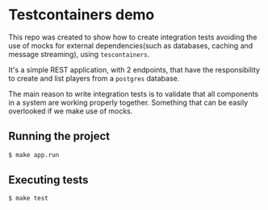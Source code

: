 # Testcontainers demo

This repo was created to show how to create integration tests avoiding the use of mocks for external dependencies(such as databases, caching and message streaming), using `tescontainers`.   

It's a simple REST application, with 2 endpoints, that have the responsibility to create and list players from a `postgres` database.

The main reason to write integration tests is to validate that all components in a system are working properly together. Something that can be easily overlooked if we make use of mocks. 

## Running the project
```sh 
$ make app.run
```

## Executing tests
```sh 
$ make test
```
